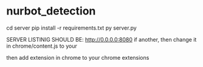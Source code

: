 ﻿# nurbot_detection


cd server
pip install -r requirements.txt
py server.py

SERVER LISTINIG SHOULD BE:  http://0.0.0.0:8080
if another, then change it in chrome/content.js to your

then add extension in chrome to your chrome extensions 
